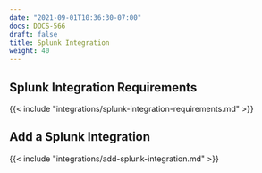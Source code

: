 ```yaml
---
date: "2021-09-01T10:36:30-07:00"
docs: DOCS-566
draft: false
title: Splunk Integration
weight: 40
---
```


## Splunk Integration Requirements

{{< include "integrations/splunk-integration-requirements.md" >}}

## Add a Splunk Integration

{{< include "integrations/add-splunk-integration.md" >}}